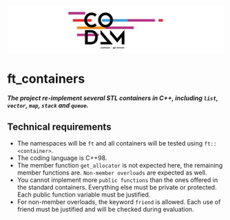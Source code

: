 [![Logo](https://github.com/qingqingqingli/readme_images/blob/master/codam_logo_1.png)](https://github.com/qingqingqingli/philosophers)

# ft_containers

***The project re-implement several STL containers in C++, including `list`, `vector`, `map`, `stack` and `queue`.***

## Technical requirements

- The namespaces will be `ft` and all containers will be tested using `ft::<container>`.
- The coding language is C++98.
- The member function `get_allocator` is not expected here, the remaining member functions are. `Non-member overloads` are expected as well.
- You cannot implement more `public functions` than the ones offered in the standard containers. Everything else must be private or protected. Each public function variable must be justified.
- For non-member overloads, the keyword `friend` is allowed. Each use of friend must be justified and will be checked during evaluation.